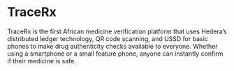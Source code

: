 # TraceRx
TraceRx is the first African medicine verification platform that uses Hedera’s distributed ledger technology, QR code scanning, and USSD for basic phones to make drug authenticity checks available to everyone. Whether using a smartphone or a small feature phone, anyone can instantly confirm if their medicine is safe.
